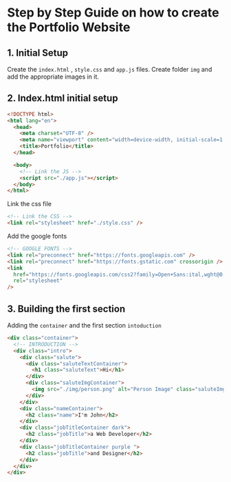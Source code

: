 # Step by Step Guide on how to create the Portfolio Website

## 1. Initial Setup

Create the `index.html` , `style.css` and `app.js` files.
Create folder `img` and add the appropriate images in it.

## 2. Index.html initial setup

```html
<!DOCTYPE html>
<html lang="en">
  <head>
    <meta charset="UTF-8" />
    <meta name="viewport" content="width=device-width, initial-scale=1.0" />
    <title>Portfolio</title>
  </head>

  <body>
    <!-- Link the JS -->
    <script src="./app.js"></script>
  </body>
</html>
```

Link the css file

```html
<!-- Link the CSS -->
<link rel="stylesheet" href="./style.css" />
```

Add the google fonts

```html
<!-- GOOGLE FONTS -->
<link rel="preconnect" href="https://fonts.googleapis.com" />
<link rel="preconnect" href="https://fonts.gstatic.com" crossorigin />
<link
  href="https://fonts.googleapis.com/css2?family=Open+Sans:ital,wght@0,300..800;1,300..800&display=swap"
  rel="stylesheet"
/>
```

## 3. Building the first section

Adding the `container` and the first section `intoduction`

```html
<div class="container">
  <!-- INTRODUCTION -->
  <div class="intro">
    <div class="salute">
      <div class="saluteTextContainer">
        <h1 class="saluteText">Hi</h1>
      </div>
      <div class="saluteImgContainer">
        <img src="./img/person.png" alt="Person Image" class="saluteImg" />
      </div>
    </div>
    <div class="nameContainer">
      <h2 class="name">I'm John</h2>
    </div>
    <div class="jobTitleContainer dark">
      <h2 class="jobTitle">a Web Developer</h2>
    </div>
    <div class="jobTitleContainer purple ">
      <h2 class="jobTitle">and Designer</h2>
    </div>
  </div>
</div>
```
